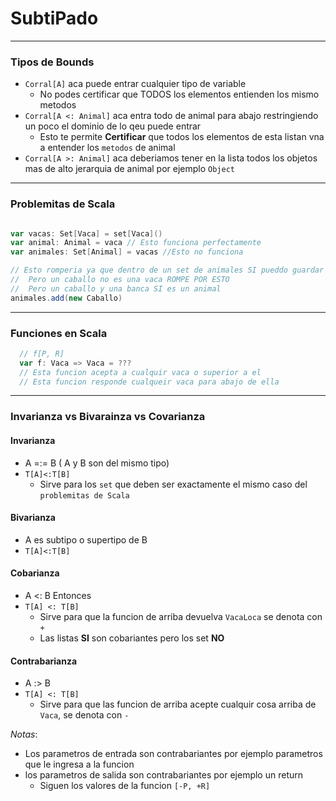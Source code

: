 # SubtiPado
---
### Tipos de Bounds
- `Corral[A]` aca puede entrar cualquier tipo de variable 
  - No podes certificar que TODOS los elementos entienden los mismo metodos
- `Corral[A <: Animal]` aca entra todo de animal para abajo restringiendo un poco el dominio de lo qeu puede entrar 
  - Esto te permite **Certificar** que todos los elementos de esta listan vna a entender los `metodos` de animal
- `Corral[A >: Animal]` aca deberiamos tener en la lista todos los objetos mas de alto jerarquia de animal por ejemplo `Object`
---
### Problemitas de Scala
```scala

var vacas: Set[Vaca] = set[Vaca]()
var animal: Animal = vaca // Esto funciona perfectamente
var animales: Set[Animal] = vacas //Esto no funciona

// Esto romperia ya que dentro de un set de animales SI pueddo guardar un set de Caballos
//  Pero un caballo no es una vaca ROMPE POR ESTO
//  Pero un caballo y una banca SI es un animal
animales.add(new Caballo) 
```
---
### Funciones en Scala
```scala
  // f[P, R] 
  var f: Vaca => Vaca = ???
  // Esta funcion acepta a cualquir vaca o superior a el
  // Esta funcion responde cualqueir vaca para abajo de ella
```
---
### Invarianza vs Bivarainza vs Covarianza 

#### Invarianza
- A =:= B ( A y B son del mismo tipo)
- `T[A]<:T[B]`
  - Sirve para los `set` que deben ser exactamente el mismo caso del `problemitas de Scala` 

#### Bivarianza
- A es subtipo o supertipo de B
- `T[A]<:T[B]`

#### Cobarianza
- A <: B Entonces 
- `T[A] <: T[B]`
  - Sirve para que la funcion de arriba devuelva `VacaLoca` se denota con `+`
  - Las listas **SI** son cobariantes pero los set **NO**

#### Contrabarianza
- A :> B
- `T[A] <: T[B]`
  - Sirve para que las funcion de arriba acepte cualquir cosa arriba de `Vaca`, se denota con `-`

*Notas*:
- Los parametros de entrada son contrabariantes por ejemplo parametros que le ingresa a la funcion
- los parametros de salida son contrabariantes por ejemplo un return
  - Siguen los valores de la funcion `[-P, +R]`